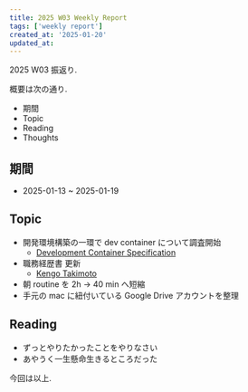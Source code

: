 ```yaml
---
title: 2025 W03 Weekly Report
tags: ['weekly report']
created_at: '2025-01-20'
updated_at:
---
```


2025 W03 振返り.

概要は次の通り.

- 期間
- Topic
- Reading
- Thoughts

## 期間

- 2025-01-13 ~ 2025-01-19

## Topic

- 開発環境構築の一環で dev container について調査開始
  - [Development Container Specification](https://containers.dev/implementors/spec/)
- 職務経歴書 更新
  - [Kengo Takimoto](https://takimotok.github.io/resume/)
- 朝 routine を 2h -> 40 min へ短縮
- 手元の mac に紐付いている Google Drive アカウントを整理

## Reading

- ずっとやりたかったことをやりなさい
- あやうく一生懸命生きるところだった

今回は以上.
